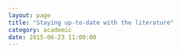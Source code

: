 ```yaml
---
layout: page
title: "Staying up-to-date with the literature"
category: academic
date: 2015-06-23 11:00:00
---
```



